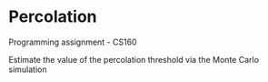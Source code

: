 # Percolation
Programming assignment - CS160

Estimate the value of the percolation threshold via the Monte Carlo simulation
